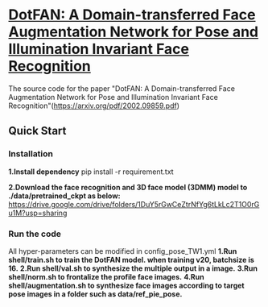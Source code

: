 # [DotFAN: A Domain-transferred Face Augmentation Network for Pose and Illumination Invariant Face Recognition](https://arxiv.org/pdf/2002.09859.pdf)
The source code for the paper "DotFAN: A Domain-transferred Face Augmentation Network for Pose and Illumination Invariant Face Recognition"(https://arxiv.org/pdf/2002.09859.pdf)

## Quick Start
### Installation
**1.Install dependency**
pip install -r requirement.txt
    
**2.Download the face recognition and 3D face model (3DMM) model to ./data/pretrained_ckpt as below:**
https://drive.google.com/drive/folders/1DuY5rGwCeZtrNfYg6tLkLc2T1O0rGu1M?usp=sharing

### Run the code
All hyper-parameters can be modified in config_pose_TW1.yml
**1.Run shell/train.sh to train the DotFAN model. when training v20, batchsize is 16.**
**2.Run shell/val.sh to synthesize the multiple output in a image.**
**3.Run shell/norm.sh to frontalize the profile face images.**
**4.Run shell/augmentation.sh to synthesize face images according to target pose images in a folder such as data/ref_pie_pose.**
